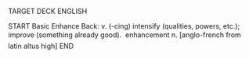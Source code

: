 TARGET DECK
ENGLISH

START
Basic
Enhance
Back: v. (-cing) intensify (qualities, powers, etc.); improve (something already good).  enhancement n. [anglo-french from latin altus high]
END
